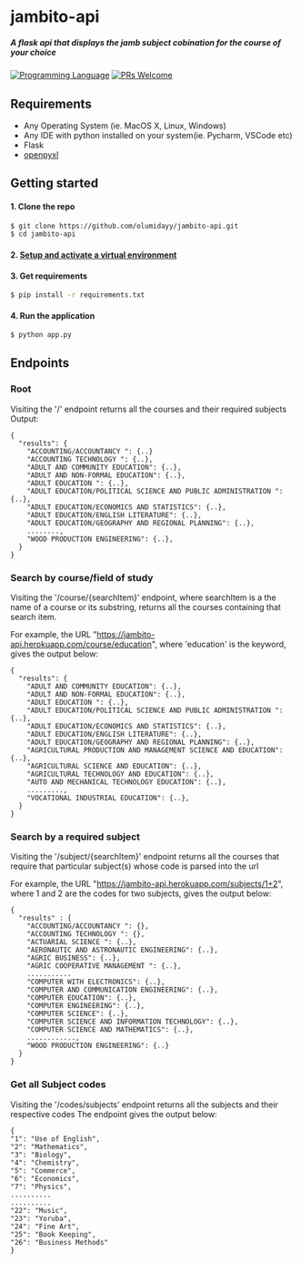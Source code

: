 # jambito-api

##### A flask api that displays the jamb subject cobination for the course of your choice


[![Programming Language](https://img.shields.io/badge/Language-Python-success?style=flat-square)](https://python.org)
[![PRs Welcome](https://img.shields.io/badge/PRs-welcome-success.svg?style=flat-square)](https://github.com/olumidayy/jambito-api/pulls)


## Requirements
* Any Operating System (ie. MacOS X, Linux, Windows)
* Any IDE with python installed on your system(ie. Pycharm, VSCode etc)
* Flask
* [openpyxl](https://openpyxl.readthedocs.io/en/stable/)

## Getting started

#### 1. Clone the repo

```sh
$ git clone https://github.com/olumidayy/jambito-api.git
$ cd jambito-api
```

#### 2. [Setup and activate a virtual environment](https://programwithus.com/learn-to-code/Pip-and-virtualenv-on-Windows/)

#### 3. Get requirements

```sh
$ pip install -r requirements.txt
```

#### 4. Run the application

```sh
$ python app.py
```
## Endpoints
### Root
Visiting the '/' endpoint returns all the courses and their required subjects
Output: 

```
{
  "results": {
    "ACCOUNTING/ACCOUNTANCY ": {..}
    "ACCOUNTING TECHNOLOGY ": {..},
    "ADULT AND COMMUNITY EDUCATION": {..},
    "ADULT AND NON-FORMAL EDUCATION": {..},
    "ADULT EDUCATION ": {..},
    "ADULT EDUCATION/POLITICAL SCIENCE AND PUBLIC ADMINISTRATION ": {..},
    "ADULT EDUCATION/ECONOMICS AND STATISTICS": {..},
    "ADULT EDUCATION/ENGLISH LITERATURE": {..},
    "ADULT EDUCATION/GEOGRAPHY AND REGIONAL PLANNING": {..},
    ........,
    "WOOD PRODUCTION ENGINEERING": {..},
  }
}
```

### Search by course/field of study
Visiting the '/course/{searchItem}' endpoint, where searchItem is a the name of a course or its substring, returns all the courses containing that search item.

For example, the URL "https://jambito-api.herokuapp.com/course/education", where 'education' is the keyword, gives the output below:

```
{
  "results": {
    "ADULT AND COMMUNITY EDUCATION": {..},
    "ADULT AND NON-FORMAL EDUCATION": {..},
    "ADULT EDUCATION ": {..},
    "ADULT EDUCATION/POLITICAL SCIENCE AND PUBLIC ADMINISTRATION ": {..},
    "ADULT EDUCATION/ECONOMICS AND STATISTICS": {..},
    "ADULT EDUCATION/ENGLISH LITERATURE": {..},
    "ADULT EDUCATION/GEOGRAPHY AND REGIONAL PLANNING": {..},
    "AGRICULTURAL PRODUCTION AND MANAGEMENT SCIENCE AND EDUCATION": {..},
    "AGRICULTURAL SCIENCE AND EDUCATION": {..},
    "AGRICULTURAL TECHNOLOGY AND EDUCATION": {..},
    "AUTO AND MECHANICAL TECHNOLOGY EDUCATION": {..},
    .........,
    "VOCATIONAL INDUSTRIAL EDUCATION": {..},
  }
}
```

### Search by a required subject
Visiting the '/subject/{searchItem}' endpoint returns all the courses that require that particular subject(s) whose code is parsed into the url

For example, the URL "https://jambito-api.herokuapp.com/subjects/1+2", where 1 and 2 are the codes for two subjects, gives the output below:

```
{
  "results" : {
    "ACCOUNTING/ACCOUNTANCY ": {},
    "ACCOUNTING TECHNOLOGY ": {},
    "ACTUARIAL SCIENCE ": {..},
    "AERONAUTIC AND ASTRONAUTIC ENGINEERING": {..},
    "AGRIC BUSINESS": {..},
    "AGRIC COOPERATIVE MANAGEMENT ": {..},
    ...........
    "COMPUTER WITH ELECTRONICS": {..},
    "COMPUTER AND COMMUNICATION ENGINEERING": {..},
    "COMPUTER EDUCATION": {..},
    "COMPUTER ENGINEERING": {..},
    "COMPUTER SCIENCE": {..},
    "COMPUTER SCIENCE AND INFORMATION TECHNOLOGY": {..},
    "COMPUTER SCIENCE AND MATHEMATICS": {..},
    ............,
    "WOOD PRODUCTION ENGINEERING": {..}
  }
}
```

### Get all Subject codes
Visiting the '/codes/subjects' endpoint returns all the subjects and their respective codes
The endpoint gives the output below:

```
{
"1": "Use of English",
"2": "Mathematics",
"3": "Biology",
"4": "Chemistry",
"5": "Commerce",
"6": "Economics",
"7": "Physics",
..........
..........
"22": "Music",
"23": "Yoruba",
"24": "Fine Art",
"25": "Book Keeping",
"26": "Business Methods"
}
```

